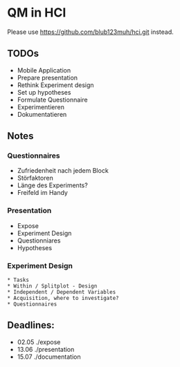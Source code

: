 # QM in HCI
Please use https://github.com/blub123muh/hci.git instead.

## TODOs
* Mobile Application
* Prepare presentation
* Rethink Experiment design
* Set up hypotheses
* Formulate Questionnaire
* Experimentieren
* Dokumentatieren

## Notes
### Questionnaires
* Zufriedenheit nach jedem Block
* Störfaktoren
* Länge des Experiments?
* Freifeld im Handy

### Presentation
* Expose
* Experiment Design
* Questionniares
* Hypotheses

### Experiment Design
    * Tasks
    * Within / Splitplot - Design
    * Independent / Dependent Variables
    * Acquisition, where to investigate?
    * Questionnaires

## Deadlines:
* 02.05   ./expose
* 13.06   ./presentation
* 15.07   ./documentation
